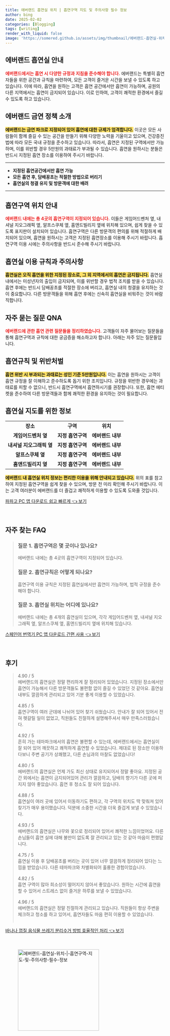 ```yaml
---
title: 에버랜드 흡연실 위치 | 흡연구역 지도 및 주의사항 필수 정보
author: bing
date: 2025-02-02
categories: [Blogging]
tags: [writing]
render_with_liquid: false
image: 'https://somered.github.io/assets/img/thumbnail/에버랜드-흡연실-위치-|-흡연구역-지도-및-주의사항-필수-정보.webp'
---
```



<h2 id='에버랜드_흡연실_안내'>에버랜드 흡연실 안내</h2>

<p><b><span style="color: #ee2323;">에버랜드에서는 흡연 시 다양한 규정과 지침을 준수해야 합니다.</span></b> 에버랜드는 특별히 흡연자들을 위한 공간과 규칙을 마련하여, 모든 고객이 즐거운 시간을 보낼 수 있도록 하고 있습니다. 이에 따라, 흡연을 원하는 고객은 흡연 공간에서만 흡연이 가능하며, 공원의 다른 지역에서는 흡연이 금지되어 있습니다. 이로 인하여, 고객이 쾌적한 환경에서 즐길 수 있도록 하고 있습니다.</p>

<h2 id='에버랜드_금연_정책'>에버랜드 금연 정책 소개</h2>

<p><b><span style="background-color: #ffe066;">에버랜드는 금연 파크로 지정되어 있어 흡연에 대한 규제가 엄격합니다.</span></b> 이곳은 모든 사람들이 함께 즐길 수 있는 공간을 만들기 위해 다양한 노력을 기울이고 있으며, 건강증진법에 따라 모든 국내 규정을 준수하고 있습니다. 따라서, 흡연은 지정된 구역에서만 가능하며, 이를 위반할 경우 5만원의 과태료가 부과될 수 있습니다. 흡연을 원하시는 분들은 반드시 지정된 흡연 장소를 이용하여 주시기 바랍니다.</p>

<hr />

<ul>
    <li><b>지정된 흡연공간에서만 흡연 가능</b></li>
    <li><b>모든 흡연 후, 담배꽁초는 적절한 방법으로 버리기</b></li>
    <li><b>흡연실의 청결 유지 및 방문객에 대한 배려</b></li>
</ul>

<hr />

<h2 id='흡연구역_위치_안내'>흡연구역 위치 안내</h2>

<p><b><span style="color: #ee2323;">에버랜드 내에는 총 4곳의 흡연구역이 지정되어 있습니다.</span></b> 이들은 게임어드벤처 옆, 내셔널 지오그래픽 옆, 알프스쿠체 옆, 홈앤드빌리지 옆에 위치해 있으며, 쉽게 찾을 수 있도록 표지판이 설치되어 있습니다. 흡연구역은 다른 방문객의 편의를 위해 적절하게 배치되어 있으며, 흡연을 원하시는 고객은 지정된 흡연장소를 이용해 주시기 바랍니다. 흡연구역 이용 시에는 주의사항을 반드시 준수해 주시기 바랍니다.</p>

<h2 id='흡연실_이용_규칙과_주의사항'>흡연실 이용 규칙과 주의사항</h2>

<p><b><span style="background-color: #ffe066;">흡연실은 오직 흡연을 위한 지정된 장소로, 그 외 지역에서의 흡연은 금지됩니다.</span></b> 흡연실 내에서는 미성년자의 출입이 금지되며, 이를 위반할 경우 법적 조치를 받을 수 있습니다. 흡연 후에는 반드시 담배꽁초를 적절한 장소에 버리고, 흡연실 내의 청결을 유지하는 것이 중요합니다. 다른 방문객들을 위해 흡연 후에는 신속히 흡연실을 비워주는 것이 바람직합니다.</p>

<h2 id='자주_묻는_질문_QNA'>자주 묻는 질문 QNA</h2>

<p><b><span style="color: #ee2323;">에버랜드에 관한 흡연 관련 질문들을 정리하였습니다.</span></b> 고객들이 자주 물어보는 질문들을 통해 흡연구역과 규칙에 대한 궁금증을 해소하고자 합니다. 아래는 자주 있는 질문들입니다.</p>

<h2 id='흡연규칙_및_위반처벌'>흡연규칙 및 위반처벌</h2>

<p><b><span style="background-color: #ffe066;">흡연 위반 시 부과되는 과태료는 성인 기준 5만원입니다.</span></b> 이는 흡연을 원하시는 고객이 흡연 규정을 잘 이해하고 준수하도록 돕기 위한 조치입니다. 규정을 위반한 경우에는 과태료를 피할 수 없으니, 반드시 흡연구역에서 흡연하시기를 권장합니다. 또한, 흡연 에티켓을 준수하여 다른 방문객들과 함께 쾌적한 환경을 유지하는 것이 필요합니다.</p>

<h2 id='흡연실_지도를_위한_정보'>흡연실 지도를 위한 정보</h2>

<table>
    <tr>
        <td style="text-align: center; height: 17px;"><b>장소</b></td>
        <td style="text-align: center; height: 17px;"><b>구역</b></td>
        <td style="text-align: center; height: 17px;"><b>위치</b></td>
    </tr>
    <tr>
        <td style="text-align: center; height: 17px;"><b>게임어드벤처 옆</b></td>
        <td style="text-align: center; height: 17px;"><b>지정 흡연구역</b></td>
        <td style="text-align: center; height: 17px;"><b>에버랜드 내부</b></td>
    </tr>
    <tr>
        <td style="text-align: center; height: 17px;"><b>내셔널 지오그래픽 옆</b></td>
        <td style="text-align: center; height: 17px;"><b>지정 흡연구역</b></td>
        <td style="text-align: center; height: 17px;"><b>에버랜드 내부</b></td>
    </tr>
    <tr>
        <td style="text-align: center; height: 17px;"><b>알프스쿠체 옆</b></td>
        <td style="text-align: center; height: 17px;"><b>지정 흡연구역</b></td>
        <td style="text-align: center; height: 17px;"><b>에버랜드 내부</b></td>
    </tr>
    <tr>
        <td style="text-align: center; height: 17px;"><b>홈앤드빌리지 옆</b></td>
        <td style="text-align: center; height: 17px;"><b>지정 흡연구역</b></td>
        <td style="text-align: center; height: 17px;"><b>에버랜드 내부</b></td>
    </tr>
</table>

<p><b><span style="background-color: #ffe066;">에버랜드 내 흡연실 위치 정보는 편리한 이용을 위해 안내되고 있습니다.</span></b> 위의 표를 참고하여 지정된 흡연구역을 쉽게 찾을 수 있으며, 방문 전 미리 확인해 주시기 바랍니다. 이는 고객 여러분이 에버랜드를 더 즐겁고 쾌적하게 이용할 수 있도록 도와줄 것입니다.</p>


<p><a class="click-button" title="파파고 PC 앱 다운로드 쉽고 빠르게" href="https://somered.github.io/posts/%ED%8C%8C%ED%8C%8C%EA%B3%A0-PC-%EC%95%B1-%EB%8B%A4%EC%9A%B4%EB%A1%9C%EB%93%9C-%EC%89%BD%EA%B3%A0-%EB%B9%A0%EB%A5%B4%EA%B2%8C/" rel="dofollow">파파고 PC 앱 다운로드 쉽고 빠르게 👈 보기</a></p><br>
<h2 id='자주_찾는_FAQ'>자주 찾는 FAQ</h2>
<div itemscope="" itemtype="https://schema.org/FAQPage"> 
<blockquote> 
<div itemscope="" itemprop="mainEntity" itemtype="https://schema.org/Question"> 
<h3 itemprop="name">질문 1. 흡연구역은 몇 곳이나 있나요?</h3> 
<div itemscope="" itemprop="acceptedAnswer" itemtype="https://schema.org/Answer"> 
<span itemprop="text"> 
<p>에버랜드 내에는 총 4곳의 흡연구역이 지정되어 있습니다.</p> 
</span> 
</div> 
</div> 
<div itemscope="" itemprop="mainEntity" itemtype="https://schema.org/Question"> 
<h3 itemprop="name">질문 2. 흡연규칙은 어떻게 되나요?</h3> 
<div itemscope="" itemprop="acceptedAnswer" itemtype="https://schema.org/Answer"> 
<span itemprop="text"> 
<p>흡연구역 이용 규칙은 지정된 흡연실에서만 흡연이 가능하며, 법적 규정을 준수해야 합니다.</p> 
</span> 
</div> 
</div> 
<div itemscope="" itemprop="mainEntity" itemtype="https://schema.org/Question"> 
<h3 itemprop="name">질문 3. 흡연실 위치는 어디에 있나요?</h3> 
<div itemscope="" itemprop="acceptedAnswer" itemtype="https://schema.org/Answer"> 
<span itemprop="text"> 
<p>에버랜드 내에는 총 4개의 흡연실이 있으며, 각각 게임어드벤처 옆, 내셔널 지오그래픽 옆, 알프스쿠체 옆, 홈앤드빌리지 옆에 위치해 있습니다.</p> 
</span> 
</div> 
</div> 
</blockquote> 
</div>
<p><a class="click-button" title="스페인어 번역기 PC 앱 다운로드 간편 사용" href="https://somered.github.io/posts/%EC%8A%A4%ED%8E%98%EC%9D%B8%EC%96%B4-%EB%B2%88%EC%97%AD%EA%B8%B0-PC-%EC%95%B1-%EB%8B%A4%EC%9A%B4%EB%A1%9C%EB%93%9C-%EA%B0%84%ED%8E%B8-%EC%82%AC%EC%9A%A9/" rel="dofollow">스페인어 번역기 PC 앱 다운로드 간편 사용 👈 보기</a></p><br>
<h2 id='후기'>후기</h2>
<div itemscope itemtype="https://schema.org/Product">
  <blockquote>
  <div itemprop="review" itemscope itemtype="https://schema.org/Review">
      <div itemprop="reviewRating" itemscope itemtype="https://schema.org/Rating"> <span itemprop="ratingValue">4.90</span> / <span itemprop="bestRating">5</span> </div>
      <span itemprop="reviewBody">에버랜드의 흡연실은 정말 편리하게 잘 정리되어 있었습니다. 지정된 장소에서만 흡연이 가능해서 다른 방문객들도 불편함 없이 즐길 수 있었던 것 같아요. 흡연실 내부도 깔끔하게 관리되고 있어 기분 좋게 이용할 수 있었습니다.</span>
  </div>
  <br>
  <div itemprop="review" itemscope itemtype="https://schema.org/Review">
      <div itemprop="reviewRating" itemscope itemtype="https://schema.org/Rating"> <span itemprop="ratingValue">4.85</span> / <span itemprop="bestRating">5</span> </div>
      <span itemprop="reviewBody">흡연구역이 여러 군데에 나뉘어 있어 찾기 쉬웠습니다. 안내가 잘 되어 있어서 전혀 헷갈릴 일이 없었고, 직원들도 친절하게 설명해주셔서 매우 만족스러웠습니다.</span>
  </div>
  <br>
  <div itemprop="review" itemscope itemtype="https://schema.org/Review">
      <div itemprop="reviewRating" itemscope itemtype="https://schema.org/Rating"> <span itemprop="ratingValue">4.92</span> / <span itemprop="bestRating">5</span> </div>
      <span itemprop="reviewBody">흔히 가는 테마파크에서의 흡연은 불편할 수 있는데, 에버랜드에서는 흡연실이 잘 되어 있어 깨끗하고 쾌적하게 흡연할 수 있었습니다. 제대로 된 장소만 이용하다보니 주변 공기가 상쾌했고, 다른 손님과의 마찰도 없었습니다!</span>
  </div>
  <br>
  <div itemprop="review" itemscope itemtype="https://schema.org/Review">
      <div itemprop="reviewRating" itemscope itemtype="https://schema.org/Rating"> <span itemprop="ratingValue">4.80</span> / <span itemprop="bestRating">5</span> </div>
      <span itemprop="reviewBody">에버랜드의 흡연실은 언제 가도 최신 상태로 유지되어서 정말 좋아요. 지정된 공간 외에서는 흡연이 금지되어있어 관리가 깔끔하고, 담배의 향기가 다른 곳에 퍼지지 않아 좋았습니다. 흡연 후 청소도 잘 되어 있습니다.</span>
  </div>
  <br>
  <div itemprop="review" itemscope itemtype="https://schema.org/Review">
      <div itemprop="reviewRating" itemscope itemtype="https://schema.org/Rating"> <span itemprop="ratingValue">4.88</span> / <span itemprop="bestRating">5</span> </div>
      <span itemprop="reviewBody">흡연실이 여러 곳에 있어서 이동하기도 편하고, 각 구역의 위치도 딱 맞춰져 있어 찾기가 매우 용이했습니다. 덕분에 소중한 시간을 더욱 즐겁게 보낼 수 있었습니다.</span>
  </div>
  <br>
  <div itemprop="review" itemscope itemtype="https://schema.org/Review">
      <div itemprop="reviewRating" itemscope itemtype="https://schema.org/Rating"> <span itemprop="ratingValue">4.93</span> / <span itemprop="bestRating">5</span> </div>
      <span itemprop="reviewBody">에버랜드의 흡연실은 나무와 꽃으로 정리되어 있어서 쾌적한 느낌이었어요. 다른 손님들이 흡연 실에 대해 불만이 없도록 잘 관리되고 있는 것 같아 마음이 편했답니다.</span>
  </div>
  <br>
  <div itemprop="review" itemscope itemtype="https://schema.org/Review">
      <div itemprop="reviewRating" itemscope itemtype="https://schema.org/Rating"> <span itemprop="ratingValue">4.75</span> / <span itemprop="bestRating">5</span> </div>
      <span itemprop="reviewBody">흡연실 이용 후 담배꽁초를 버리는 곳이 있어 너무 깔끔하게 정리되어 있다는 느낌을 받았습니다. 다른 테마파크와 차별화되어 훌륭한 경험이었습니다.</span>
  </div>
  <br>
  <div itemprop="review" itemscope itemtype="https://schema.org/Review">
      <div itemprop="reviewRating" itemscope itemtype="https://schema.org/Rating"> <span itemprop="ratingValue">4.82</span> / <span itemprop="bestRating">5</span> </div>
      <span itemprop="reviewBody">흡연 구역이 많아 희소성이 떨어지지 않아서 좋았습니다. 원하는 시간에 흡연을 할 수 있어서 스트레스 없이 즐거운 하루를 보낼 수 있었습니다.</span>
  </div>
  <br>
  <div itemprop="review" itemscope itemtype="https://schema.org/Review">
      <div itemprop="reviewRating" itemscope itemtype="https://schema.org/Rating"> <span itemprop="ratingValue">4.96</span> / <span itemprop="bestRating">5</span> </div>
      <span itemprop="reviewBody">에버랜드의 흡연실은 정말 친절하게 관리되고 있습니다. 직원들이 항상 주변을 체크하고 청소를 하고 있어서, 흡연자들도 마음 편히 이용할 수 있었습니다.</span>
  </div>
  <br>
  </blockquote>
</div>
<p><a class="click-button" title="바나나 껍질 음식물 쓰레기 분리수거 방법 효율적인 처리" href="https://somered.github.io/posts/%EB%B0%94%EB%82%98%EB%82%98-%EA%BB%8D%EC%A7%88-%EC%9D%8C%EC%8B%9D%EB%AC%BC-%EC%93%B0%EB%A0%88%EA%B8%B0-%EB%B6%84%EB%A6%AC%EC%88%98%EA%B1%B0-%EB%B0%A9%EB%B2%95-%ED%9A%A8%EC%9C%A8%EC%A0%81%EC%9D%B8-%EC%B2%98%EB%A6%AC/" rel="dofollow">바나나 껍질 음식물 쓰레기 분리수거 방법 효율적인 처리 👈 보기</a></p><br>
<figure class="image"><img src="https://somered.github.io/assets/img/thumbnail/에버랜드-흡연실-위치-|-흡연구역-지도-및-주의사항-필수-정보.webp" alt="에버랜드-흡연실-위치-|-흡연구역-지도-및-주의사항-필수-정보" width="256" height="256"></figure>